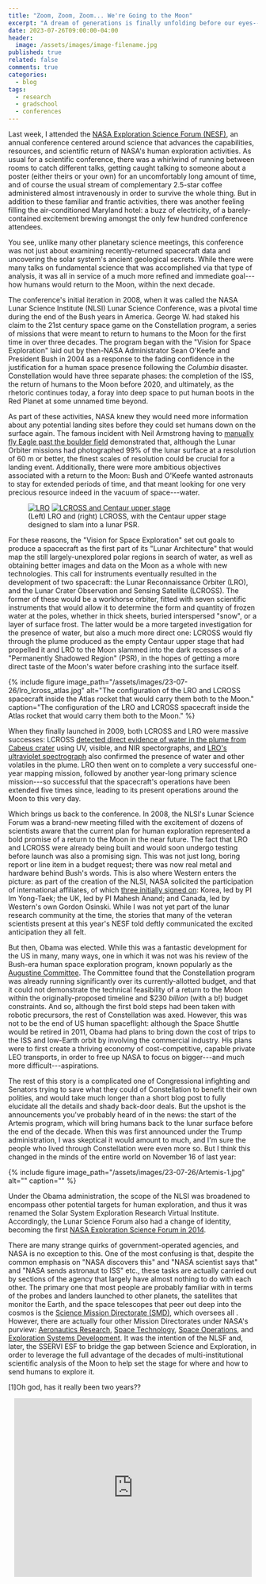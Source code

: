 ```yaml
---
title: "Zoom, Zoom, Zoom... We're Going to the Moon"
excerpt: "A dream of generations is finally unfolding before our eyes---are we ready for it?"
date: 2023-07-26T09:00:00-04:00
header:
  image: /assets/images/image-filename.jpg
published: true
related: false
comments: true
categories:
  - blog
tags:
  - research
  - gradschool
  - conferences
---
```


Last week, I attended the [NASA Exploration Science Forum (NESF)](https://sservi.nasa.gov/nesf2023/), an annual conference centered around science that advances the capabilities, resources, and scientific return of NASA's human exploration activities. As usual for a scientific conference, there was a whirlwind of running between rooms to catch different talks, getting caught talking to someone about a poster (either theirs or your own) for an uncomfortably long amount of time, and of course the usual stream of complementary 2.5-star coffee administered almost intravenously in order to survive the whole thing. But in addition to these familiar and frantic activities, there was another feeling filling the air-conditioned Maryland hotel: a buzz of electricity, of a barely-contained excitement brewing amongst the only few hundred conference attendees.

You see, unlike many other planetary science meetings, this conference was not just about examining recently-returned spacecraft data and uncovering the solar system's ancient geological secrets. While there were many talks on fundamental science that was accomplished via that type of analysis, it was all in service of a much more refined and immediate goal---how humans would return to the Moon, within the next decade. 

The conference's initial iteration in 2008, when it was called the NASA Lunar Science Institute (NLSI) Lunar Science Conference, was a pivotal time during the end of the Bush years in America. George W. had staked his claim to the 21st century space game on the Constellation program, a series of missions that were meant to return to humans to the Moon for the first time in over three decades. The program began with the "Vision for Space Exploration" laid out by then-NASA Administrator Sean O'Keefe and President Bush in 2004 as a response to the fading confidence in the justification for a human space presence following the _Columbia_ disaster. Constellation would have three separate phases: the completion of the ISS, the return of humans to the Moon before 2020, and ultimately, as the rhetoric continues today, a foray into deep space to put human boots in the Red Planet at some unnamed time beyond.

As part of these activities, NASA knew they would need more information about any potential landing sites before they could set humans down on the surface again. The famous incident with Neil Armstrong having to [manually fly Eagle past the boulder field](https://youtu.be/xc1SzgGhMKc?t=922) demonstrated that, although the Lunar Orbiter missions had photographed 99% of the lunar surface at a resolution of 60 m or better, the finest scales of resolution could be crucial for a landing event. Additionally, there were more ambitious objectives associated with a return to the Moon: Bush and O'Keefe wanted astronauts to stay for extended periods of time, and that meant looking for one very precious resource indeed in the vacuum of space---water.

<figure class="half">
    <a href="/assets/images/23-07-26/LRO_(2007)_crop.jpg"><img src="/assets/images/23-07-26/LRO_(2007)_crop.jpg" alt="LRO" title="LRO"></a>
    <a href="/assets/images/23-07-26/LCROSS_Centaur.jpg"><img src="/assets/images/23-07-26/LCROSS_Centaur.jpg" alt="LCROSS and Centaur upper stage" title="LCROSS and Centaur upper stage"></a>
    <figcaption>(Left) LRO and (right) LCROSS, with the Centaur upper stage designed to slam into a lunar PSR.</figcaption>
</figure>

For these reasons, the "Vision for Space Exploration" set out goals to produce a spacecraft as the first part of its "Lunar Architecture" that would map the still largely-unexplored polar regions in search of water, as well as obtaining better images and data on the Moon as a whole with new technologies. This call for instruments eventually resulted in the development of two spacecraft: the Lunar Reconnaissance Orbiter (LRO), and the Lunar Crater Observation and Sensing Satellite (LCROSS). The former of these would be a workhorse orbiter, fitted with seven scientific instruments that would allow it to determine the form and quantity of frozen water at the poles, whether in thick sheets, buried interspersed "snow", or a layer of surface frost. The latter would be a more targeted investigation for the presence of water, but also a much more direct one: LCROSS would fly through the plume produced as the empty Centaur upper stage that had propelled it and LRO to the Moon slammed into the dark recesses of a "Permanently Shadowed Region" (PSR), in the hopes of getting a more direct taste of the Moon's water before crashing into the surface itself.

{% include figure image_path="/assets/images/23-07-26/lro_lcross_atlas.jpg" alt="The configuration of the LRO and LCROSS spacecraft inside the Atlas rocket that would carry them both to the Moon." caption="The configuration of the LRO and LCROSS spacecraft inside the Atlas rocket that would carry them both to the Moon." %}

When they finally launched in 2009, both LCROSS and LRO were massive successes: LCROSS [detected direct evidence of water in the plume from Cabeus crater](https://doi.org/10.1126/science.1186986) using UV, visible, and NIR spectorgraphs, and [LRO's ultraviolet spectrograph](https://doi.org/10.1126/science.1186474) also confirmed the presence of water and other volatiles in the plume. LRO then went on to complete a very successful one-year mapping mission, followed by another year-long primary science mission---so successful that the spacecraft's operations have been extended five times since, leading to its present operations around the Moon to this very day.

Which brings us back to the conference. In 2008, the NLSI's Lunar Science Forum was a brand-new meeting filled with the excitement of dozens of scientists aware that the current plan for human exploration represented a bold promise of a return to the Moon in the near future. The fact that LRO and LCROSS were already being built and would soon undergo testing before launch was also a promising sign. This was not just long, boring report or line item in a budget request; there was now real metal and hardware behind Bush's words. This is also where Western enters the picture: as part of the creation of the NLSI, NASA solicited the participation of international affiliates, of which [three initially signed on](https://www.nasa.gov/pdf/399924main_09-10_NLSI_NAC_Morrison_10-29.pdf): Korea, led by PI Im Yong-Taek; the UK, led by PI Mahesh Anand; and Canada, led by Western's own Gordon Osinski. While I was not yet part of the lunar research community at the time, the stories that many of the veteran scientists present at this year's NESF told deftly communicated the excited anticipation they all felt.

But then, Obama was elected. While this was a fantastic development for the US in many, many ways, one in which it was not was his review of the Bush-era human space exploration program, known popularly as the [Augustine Committee](https://en.wikipedia.org/wiki/Review_of_United_States_Human_Space_Flight_Plans_Committee). The Committee found that the Constellation program was already running significantly over its currently-allotted budget, and that it could not demonstrate the technical feasibility of a return to the Moon within the originally-proposed timeline and $230 _billion_ (with a b!) budget constraints. And so, although the first bold steps had been taken with robotic precursors, the rest of Constellation was axed. However, this was not to be the end of US human spaceflight: although the Space Shuttle would be retired in 2011, Obama had plans to bring down the cost of trips to the ISS and low-Earth orbit by involving the commercial industry. His plans were to first create a thriving economy of cost-competitive, capable private LEO transports, in order to free up NASA to focus on bigger---and much more difficult---aspirations.

The rest of this story is a complicated one of Congressional infighting and Senators trying to save what they could of Constellation to benefit their own polities, and would take much longer than a short blog post to fully elucidate all the details and shady back-door deals. But the upshot is the announcements you've probably heard of in the news: the start of the Artemis program, which will bring humans back to the lunar surface before the end of the decade. When this was first announced under the Trump administration, I was skeptical it would amount to much, and I'm sure the people who lived through Constellation were even more so. But I think this changed in the minds of the entire world on November 16 of last year:

{% include figure image_path="/assets/images/23-07-26/Artemis-1.jpg" alt="" caption="" %}

Under the Obama administration, the scope of the NLSI was broadened to encompass other potential targets for human exploration, and thus it was renamed the Solar System Exploration Research Virtual Institute. Accordingly, the Lunar Science Forum also had a change of identity, becoming the first [NASA Exploration Science Forum in 2014](https://web.archive.org/web/20140802202511/http://sservi.nasa.gov/NESF2014/). 


There are many strange quirks of government-operated agencies, and NASA is no exception to this. One of the most confusing is that, despite the common emphasis on "NASA discovers this" and "NASA scientist says that" and "NASA sends astronaut to ISS" etc., these tasks are actually carried out by sections of the agency that largely have almost nothing to do with each other. The primary one that most people are probably familiar with in terms of the probes and landers launched to other planets, the satellites that monitor the Earth, and the space telescopes that peer out deep into the cosmos is the [Science Mission Directorate (SMD)](https://science.nasa.gov/), which oversees all . However, there are actually four other Mission Directorates under NASA's purview: [Aeronautics Research](https://www.nasa.gov/aeroresearch), [Space Technology](http://www.nasa.gov/directorates/spacetech/home/index.html), [Space Operations](https://www.nasa.gov/directorates/space-operations-mission-directorate), and [Exploration Systems Development](https://www.nasa.gov/directorates/exploration-systems-development). It was the intention of the NLSF and, later, the SSERVI ESF to bridge the gap between Science and Exploration, in order to leverage the full advantage of the decades of multi-institutional scientific analysis of the Moon to help set the stage for where and how to send humans to explore it.

<span class="ref"><span class="refnum">[1]</span><span class="refbody">Oh god, has it really been two years??</span></span> 


<p align="center"><iframe width="480" height="360" src="https://www.youtube.com/watch?v=ssHkMWcGat4" frameborder="0"></iframe></p>

